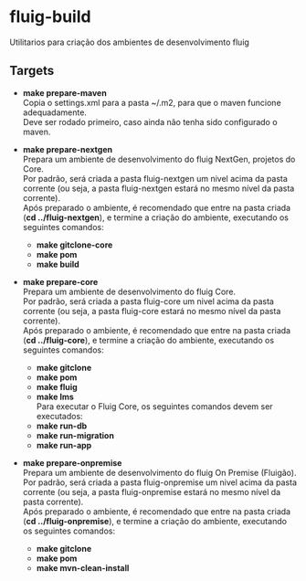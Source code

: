 # fluig-build
Utilitarios para criação dos ambientes de desenvolvimento fluig

## Targets
+ **make prepare-maven**<br>
Copia o settings.xml para a pasta ~/.m2, para que o maven funcione adequadamente.<br>
Deve ser rodado primeiro, caso ainda não tenha sido configurado o maven.

+ **make prepare-nextgen**<br>
Prepara um ambiente de desenvolvimento do fluig NextGen, projetos do Core.<br>
Por padrão, será criada a pasta fluig-nextgen um nivel acima da pasta corrente (ou seja, a pasta fluig-nextgen estará no mesmo nível da pasta corrente).<br>
Após preparado o ambiente, é recomendado que entre na pasta criada (**cd ../fluig-nextgen**), e termine a criação do ambiente, executando os seguintes comandos:<br>
    + **make gitclone-core**<br>
    + **make pom**<br>
    + **make build**<br>

+ **make prepare-core**<br>
Prepara um ambiente de desenvolvimento do fluig Core.<br>
Por padrão, será criada a pasta fluig-core um nivel acima da pasta corrente (ou seja, a pasta fluig-core estará no mesmo nível da pasta corrente).<br>
Após preparado o ambiente, é recomendado que entre na pasta criada (**cd ../fluig-core**), e termine a criação do ambiente, executando os seguintes comandos:<br>
    + **make gitclone**<br>
    + **make pom**<br>
    + **make fluig**<br>
    + **make lms**<br>
Para executar o Fluig Core, os seguintes comandos devem ser executados:
    + **make run-db**<br>
    + **make run-migration**<br>
    + **make run-app**<br>

+ **make prepare-onpremise**<br>
Prepara um ambiente de desenvolvimento do fluig On Premise (Fluigão).<br>
Por padrão, será criada a pasta fluig-onpremise um nivel acima da pasta corrente (ou seja, a pasta fluig-onpremise estará no mesmo nível da pasta corrente).<br>
Após preparado o ambiente, é recomendado que entre na pasta criada (**cd ../fluig-onpremise**), e termine a criação do ambiente, executando os seguintes comandos:<br>
    + **make gitclone**<br>
    + **make pom**<br>
    + **make mvn-clean-install**<br>

